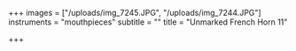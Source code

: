 +++
images = ["/uploads/img_7245.JPG", "/uploads/img_7244.JPG"]
instruments = "mouthpieces"
subtitle = ""
title = "Unmarked French Horn 11"

+++
